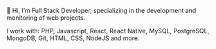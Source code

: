 👋 Hi, I’m Full Stack Developer, specializing in the development and monitoring of web projects.

I work with: PHP, Javascript, React, React Native, MySQL, PostgreSQL, MongoDB, Git, HTML, CSS, NodeJS and more.
